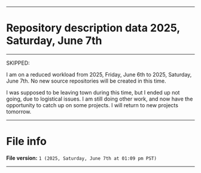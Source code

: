 
***

# Repository description data 2025, Saturday, June 7th

---

SKIPPED:

I am on a reduced workload from 2025, Friday, June 6th to 2025, Saturday, June 7th. No new source repositories will be created in this time.

I was supposed to be leaving town during this time, but I ended up not going, due to logistical issues. I am still doing other work, and now have the opportunity to catch up on some projects. I will return to new projects tomorrow.

***

# File info

**File version:** `1 (2025, Saturday, June 7th at 01:09 pm PST)`

***

